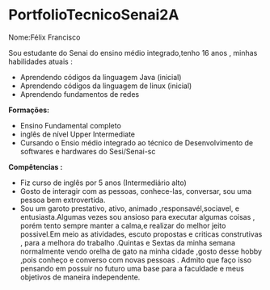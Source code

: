 # PortfolioTecnicoSenai2A
 Nome:Félix Francisco
 
Sou estudante do Senai do ensino médio integrado,tenho 16 anos , minhas habilidades atuais :
- Aprendendo códigos da linguagem Java (inicial)
- Aprendendo códigos da linguagem de linux (inicial)
- Aprendendo fundamentos de redes 

<b> Formações:</b>

- Ensino Fundamental completo
- inglês de nível Upper Intermediate
- Cursando o Ensio médio integrado ao técnico de Desenvolvimento de softwares e hardwares do Sesi/Senai-sc

<b> Compêtencias : </b>

 - Fiz curso de inglês por 5 anos (Intermediário alto) 
 - Gosto de interagir com as pessoas, conhece-las, conversar, sou uma pessoa bem extrovertida. 
 - Sou um garoto prestativo, ativo, animado ,responsavél,sociavel, e entusiasta.Algumas vezes sou ansioso para executar algumas coisas , porém tento sempre manter a calma,e realizar do melhor jeito possivel.Em meio as atividades, escuto propostas e criticas construtivas , para a melhora do trabalho .Quintas e Sextas da minha semana normalmente vendo orelha de gato na minha cidade ,gosto desse hobby ,pois conheço e converso com novas pessoas . Admito que faço isso pensando em possuir no futuro uma base para a faculdade e meus objetivos de maneira independente. 
